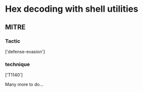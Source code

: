 # Hex decoding with shell utilities

## MITRE

### Tactic
['defense-evasion']

### technique
['T1140']

Many more to do...
